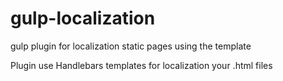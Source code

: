 gulp-localization
=================

gulp plugin for localization static pages using the template

Plugin use Handlebars templates for localization your .html files

